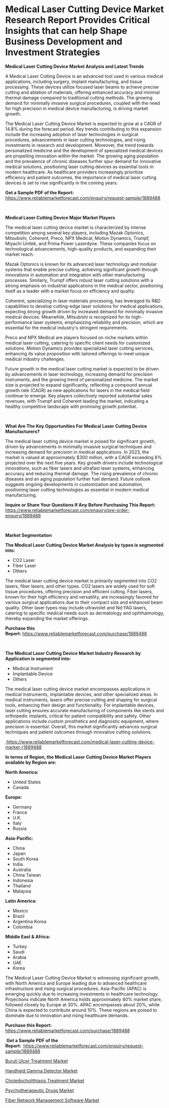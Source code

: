 <p><h1>Medical Laser Cutting Device Market Research Report Provides Critical Insights that can help Shape Business Development and Investment Strategies</h1></p><p><strong>Medical Laser Cutting Device Market Analysis and Latest Trends</strong></p>
<p><p>A Medical Laser Cutting Device is an advanced tool used in various medical applications, including surgery, implant manufacturing, and tissue processing. These devices utilize focused laser beams to achieve precise cutting and ablation of materials, offering enhanced accuracy and minimal thermal damage compared to traditional cutting methods. The growing demand for minimally invasive surgical procedures, coupled with the need for high precision in medical device manufacturing, is driving market growth.</p><p>The Medical Laser Cutting Device Market is expected to grow at a CAGR of 14.8% during the forecast period. Key trends contributing to this expansion include the increasing adoption of laser technologies in surgical procedures, advancements in laser cutting technologies, and rising investments in research and development. Moreover, the trend towards personalized medicine and the development of specialized medical devices are propelling innovation within the market. The growing aging population and the prevalence of chronic diseases further spur demand for innovative medical solutions, positioning laser cutting devices as essential tools in modern healthcare. As healthcare providers increasingly prioritize efficiency and patient outcomes, the importance of medical laser cutting devices is set to rise significantly in the coming years.</p></p>
<p><strong>Get a Sample PDF of the Report:&nbsp;</strong> <a href="https://www.reliablemarketforecast.com/enquiry/request-sample/1889488?utm_campaign=1805&utm_medium=2&utm_source=Github&utm_content=ia&utm_term=24102024&utm_id=medical-laser-cutting-device">https://www.reliablemarketforecast.com/enquiry/request-sample/1889488</a></p>
<p>&nbsp;</p>
<p><strong>Medical Laser Cutting Device Major Market Players</strong></p>
<p><p>The medical laser cutting device market is characterized by intense competition among several key players, including Mazak Optonics, Mitsubishi, Coherent, Preco, NPX Medical, Motion Dynamics, Trumpf, Miyachi Unitek, and Prima Power Laserdyne. These companies focus on technological advancements, high-quality products, and expanding their market reach.</p><p>Mazak Optonics is known for its advanced laser technology and modular systems that enable precise cutting, achieving significant growth through innovations in automation and integration with other manufacturing processes. Similarly, Trumpf offers robust laser cutting solutions with a strong emphasis on industrial applications in the medical sector, positioning itself as a leader with a market focus on efficiency and quality.</p><p>Coherent, specializing in laser materials processing, has leveraged its R&D capabilities to develop cutting-edge laser solutions for medical applications, expecting strong growth driven by increased demand for minimally invasive medical devices. Meanwhile, Mitsubishi is recognized for its high-performance laser systems, emphasizing reliability and precision, which are essential for the medical industry's stringent requirements.</p><p>Preco and NPX Medical are players focused on niche markets within medical laser cutting, catering to specific client needs for customized solutions. Motion Dynamics provides specialized laser cutting services, enhancing its value proposition with tailored offerings to meet unique medical industry challenges.</p><p>Future growth in the medical laser cutting market is expected to be driven by advancements in laser technology, increasing demand for precision instruments, and the growing trend of personalized medicine. The market size is projected to expand significantly, reflecting a compound annual growth rate (CAGR) as new applications for lasers in the medical field continue to emerge. Key players collectively reported substantial sales revenues, with Trumpf and Coherent leading the market, indicating a healthy competitive landscape with promising growth potential.</p></p>
<p>&nbsp;</p>
<p><strong>What Are The Key Opportunities For Medical Laser Cutting Device Manufacturers?</strong></p>
<p><p>The medical laser cutting device market is poised for significant growth, driven by advancements in minimally invasive surgical techniques and increasing demand for precision in medical applications. In 2023, the market is valued at approximately $300 million, with a CAGR exceeding 6% projected over the next five years. Key growth drivers include technological innovations, such as fiber lasers and ultrafast laser systems, enhancing accuracy and reducing thermal damage. The rising prevalence of chronic diseases and an aging population further fuel demand. Future outlook suggests ongoing developments in customization and automation, positioning laser cutting technologies as essential in modern medical manufacturing.</p></p>
<p><strong>Inquire or Share Your Questions If Any Before Purchasing This Report:</strong> <a href="https://www.reliablemarketforecast.com/enquiry/pre-order-enquiry/1889488?utm_campaign=1805&utm_medium=2&utm_source=Github&utm_content=ia&utm_term=24102024&utm_id=medical-laser-cutting-device">https://www.reliablemarketforecast.com/enquiry/pre-order-enquiry/1889488</a></p>
<p>&nbsp;</p>
<p><strong>Market Segmentation</strong></p>
<p><strong>The Medical Laser Cutting Device Market Analysis by types is segmented into:</strong></p>
<p><ul><li>CO2 Laser</li><li>Fiber Laser</li><li>Others</li></ul></p>
<p><p>The medical laser cutting device market is primarily segmented into CO2 lasers, fiber lasers, and other types. CO2 lasers are widely used for soft tissue procedures, offering precision and efficient cutting. Fiber lasers, known for their high efficiency and versatility, are increasingly favored for various surgical applications due to their compact size and enhanced beam quality. Other laser types may include ultraviolet and Nd:YAG lasers, catering to specific medical needs such as dermatology and ophthalmology, thereby expanding the market offerings.</p></p>
<p><strong>Purchase this Report:&nbsp;</strong><a href="https://www.reliablemarketforecast.com/purchase/1889488?utm_campaign=1805&utm_medium=2&utm_source=Github&utm_content=ia&utm_term=24102024&utm_id=medical-laser-cutting-device">https://www.reliablemarketforecast.com/purchase/1889488</a></p>
<p>&nbsp;</p>
<p><strong>The Medical Laser Cutting Device Market Industry Research by Application is segmented into:</strong></p>
<p><ul><li>Medical Instrument</li><li>Implantable Device</li><li>Others</li></ul></p>
<p><p>The medical laser cutting device market encompasses applications in medical instruments, implantable devices, and other specialized areas. In medical instruments, lasers offer precise cutting and shaping for surgical tools, enhancing their design and functionality. For implantable devices, laser cutting ensures accurate manufacturing of components like stents and orthopedic implants, critical for patient compatibility and safety. Other applications include custom prosthetics and diagnostic equipment, where precision is essential. Overall, this market significantly advances surgical techniques and patient outcomes through innovative cutting solutions.</p></p>
<p><a href="https://www.reliablemarketforecast.com/medical-laser-cutting-device-market-r1889488?utm_campaign=1805&utm_medium=2&utm_source=Github&utm_content=ia&utm_term=24102024&utm_id=medical-laser-cutting-device">&nbsp;https://www.reliablemarketforecast.com/medical-laser-cutting-device-market-r1889488</a></p>
<p><strong>In terms of Region, the Medical Laser Cutting Device Market Players available by Region are:</strong></p>
<p>
    <p> <strong> North America: </strong>
        <ul>
            <li>United States</li>
            <li>Canada</li>
        </ul>
        </p> 
    <p> <strong> Europe: </strong>
        <ul>
            <li>Germany</li>
            <li>France</li>
            <li>U.K.</li>
            <li>Italy</li>
            <li>Russia</li>
        </ul>
        </p> 
    <p> <strong> Asia-Pacific: </strong>
        <ul>
            <li>China</li>
            <li>Japan</li>
            <li>South Korea</li>
            <li>India</li>
            <li>Australia</li>
            <li>China Taiwan</li>
            <li>Indonesia</li>
            <li>Thailand</li>
            <li>Malaysia</li>
        </ul>
        </p> 
    <p> <strong> Latin America: </strong>
        <ul>
            <li>Mexico</li>
            <li>Brazil</li>
            <li>Argentina Korea</li>
            <li>Colombia</li>
        </ul>
        </p> 
    <p> <strong> Middle East & Africa: </strong>
        <ul>
            <li>Turkey</li>
            <li>Saudi</li>
            <li>Arabia</li>
            <li>UAE</li>
            <li>Korea</li>
        </ul>
    </p>
    </p>
<p><p>The Medical Laser Cutting Device Market is witnessing significant growth, with North America and Europe leading due to advanced healthcare infrastructure and rising surgical procedures. Asia-Pacific (APAC) is emerging quickly due to increasing investments in healthcare technology. Projections indicate North America holds approximately 40% market share, followed closely by Europe at 30%. APAC encompasses about 20%, while China is expected to contribute around 10%. These regions are poised to dominate due to innovation and rising healthcare demands.</p></p>
<p><strong>Purchase this Report: </strong><a href="https://www.reliablemarketforecast.com/purchase/1889488?utm_campaign=1805&utm_medium=2&utm_source=Github&utm_content=ia&utm_term=24102024&utm_id=medical-laser-cutting-device">https://www.reliablemarketforecast.com/purchase/1889488</a></p>
<p>&nbsp;<strong>Get a Sample PDF of the Report:&nbsp;&nbsp;</strong><a href="https://www.reliablemarketforecast.com/enquiry/request-sample/1889488?utm_campaign=1805&utm_medium=2&utm_source=Github&utm_content=ia&utm_term=24102024&utm_id=medical-laser-cutting-device">https://www.reliablemarketforecast.com/enquiry/request-sample/1889488</a></p>
<p><strong></strong></p>
<p><p><a href="https://www.linkedin.com/pulse/insights-buruli-ulcer-treatment-industry-market-financial-19acc?utm_campaign=1805&utm_medium=2&utm_source=Github&utm_content=ia&utm_term=24102024&utm_id=medical-laser-cutting-device">Buruli Ulcer Treatment Market</a></p><p><a href="https://github.com/GenaGaines34/Market-Research-Report-List-1/blob/main/handheld-gamma-detector-market.md?utm_campaign=1805&utm_medium=2&utm_source=Github&utm_content=ia&utm_term=24102024&utm_id=medical-laser-cutting-device">Handheld Gamma Detector Market</a></p><p><a href="https://www.linkedin.com/pulse/market-dynamics-future-trends-global-choledocholithiasis-t6kac?utm_campaign=1805&utm_medium=2&utm_source=Github&utm_content=ia&utm_term=24102024&utm_id=medical-laser-cutting-device">Choledocholithiasis Treatment Market</a></p><p><a href="https://www.linkedin.com/pulse/psychotherapeutic-drugs-market-global-trends-forecast-2024-urxrc?utm_campaign=1805&utm_medium=2&utm_source=Github&utm_content=ia&utm_term=24102024&utm_id=medical-laser-cutting-device">Psychotherapeutic Drugs Market</a></p><p><a href="https://www.linkedin.com/pulse/fiber-network-management-software-ecosystem-mapping-innovation-gfn6f?utm_campaign=1805&utm_medium=2&utm_source=Github&utm_content=ia&utm_term=24102024&utm_id=medical-laser-cutting-device">Fiber Network Management Software Market</a></p></p>